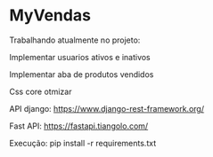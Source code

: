# MyVendas

Trabalhando atualmente no projeto:

Implementar usuarios ativos e inativos

Implementar aba de produtos vendidos

Css core otmizar

API django:
https://www.django-rest-framework.org/

Fast API:
https://fastapi.tiangolo.com/

Execução: pip install -r requirements.txt

